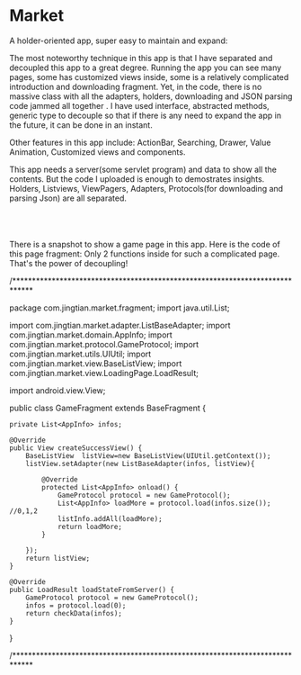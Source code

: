 # Market


A holder-oriented app, super easy to maintain and expand:

The most noteworthy technique in this app is that I have separated and decoupled this app to a great degree. Running the app you can see many pages, some has customized views inside, some is a relatively complicated introduction and downloading fragment. Yet, in the code, there is no massive class with all the adapters, holders, downloading and JSON parsing code jammed all together . I have used interface, abstracted methods, generic type to decouple so that if there is any need to expand the app in the future, it can be done in an instant.

Other features in this app include: ActionBar, Searching, Drawer, Value Animation, Customized views and components.

This app needs a server(some servlet program) and data to show all the contents. But the code I uploaded is enough to demostrates insights. Holders, Listviews, ViewPagers, Adapters, Protocols(for downloading and parsing Json) are all separated.



<br><br><br>
There is a snapshot to show a game page in this app. Here is the code of this page fragment:
Only 2 functions inside for such a complicated page. That's the power of decoupling!


/*****************************************************************************

package com.jingtian.market.fragment;
import java.util.List;

import com.jingtian.market.adapter.ListBaseAdapter;
import com.jingtian.market.domain.AppInfo;
import com.jingtian.market.protocol.GameProtocol;
import com.jingtian.market.utils.UIUtil;
import com.jingtian.market.view.BaseListView;
import com.jingtian.market.view.LoadingPage.LoadResult;

import android.view.View;

public class GameFragment extends BaseFragment {

	private List<AppInfo> infos;

	@Override
	public View createSuccessView() {
		BaseListView  listView=new BaseListView(UIUtil.getContext());
		listView.setAdapter(new ListBaseAdapter(infos, listView){

			@Override
			protected List<AppInfo> onload() {
				GameProtocol protocol = new GameProtocol();
				List<AppInfo> loadMore = protocol.load(infos.size()); //0,1,2
				listInfo.addAll(loadMore);
				return loadMore;
			}
			
		});
		return listView;
	}

	@Override
	public LoadResult loadStateFromServer() {
		GameProtocol protocol = new GameProtocol();
		infos = protocol.load(0);
		return checkData(infos);
	}
	
}

/*****************************************************************************
